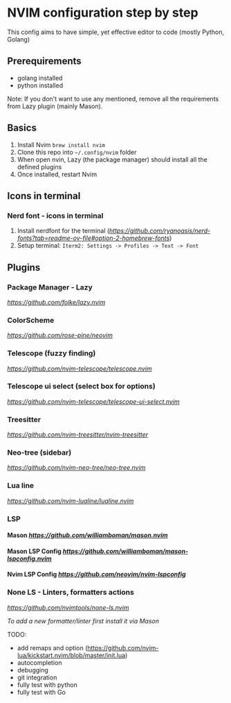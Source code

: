 # NVIM configuration step by step

This config aims to have simple, yet effective editor to code (mostly Python, Golang)


## Prerequirements
- golang installed
- python installed

Note: If you don't want to use any mentioned, remove all the requirements from Lazy plugin (mainly Mason). 


## Basics
1. Install Nvim `brew install nvim`
2. Clone this repo into `~/.config/nvim` folder
3. When open nvin, Lazy (the package manager) should install all the defined plugins
4. Once installed, restart Nvim


## Icons in terminal

### Nerd font - icons in terminal
1. Install nerdfont for the terminal (*https://github.com/ryanoasis/nerd-fonts?tab=readme-ov-file#option-2-homebrew-fonts*)
2. Setup terminal: `Iterm2: Settings -> Profiles -> Text -> Font`


## Plugins

### Package Manager - Lazy
*https://github.com/folke/lazy.nvim*

### ColorScheme 
*https://github.com/rose-pine/neovim*

### Telescope (fuzzy finding)
*https://github.com/nvim-telescope/telescope.nvim*

### Telescope ui select (select box for options)
*https://github.com/nvim-telescope/telescope-ui-select.nvim*

### Treesitter
*https://github.com/nvim-treesitter/nvim-treesitter*

### Neo-tree (sidebar)
*https://github.com/nvim-neo-tree/neo-tree.nvim*

### Lua line
*https://github.com/nvim-lualine/lualine.nvim*

### LSP

#### Mason *https://github.com/williamboman/mason.nvim*

#### Mason LSP Config *https://github.com/williamboman/mason-lspconfig.nvim*

#### Nvim LSP Config *https://github.com/neovim/nvim-lspconfig*

### None LS - Linters, formatters actions
*https://github.com/nvimtools/none-ls.nvim*

*To add a new formatter/linter first install it via Mason*

TODO:
- add remaps and option (https://github.com/nvim-lua/kickstart.nvim/blob/master/init.lua)
- autocompletion
- debugging
- git integration
- fully test with python
- fully test with Go
